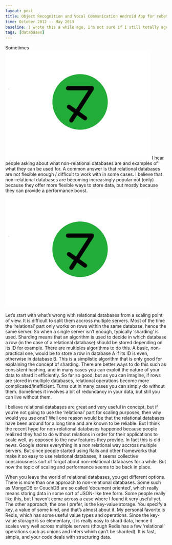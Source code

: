 ```yaml
---
layout: post
title: Object Recognition and Vocal Communication Android App for robotics
time: October 2012 -- May 2013
baseline: I wrote this a while ago, I'm not sure if I still totally agree with everything I said.
tags: [databases]
---
```


Sometimes![Title](/imgs/icon_demo.png "Title") I hear people asking about what non-relational databases are and examples of what they can be used for. A common answer is that relational databases are not flexible enough / difficult to work with in some cases. I believe that non-relational databases are becoming increasingly popular not (only) because they offer more flexible ways to store data, but mostly because they can provide a performance boost.

![Title](/imgs/icon_demo.png "Title")

Let’s start with what’s wrong with relational databases from a scaling point of  view. It is difficult to split them accross multiple servers. Most of the time the ‘relational’ part only works on rows within the same database, hence the same server. So when a single server isn’t enough, typically ‘sharding’ is used. Sharding means that an algorithm is used to decide in which database a row (in the case of a relational database) should be stored depending on its ID for example. There are multiples algorithms to do this. A basic, non-practical one, would be to store a row in database A if its ID is even, otherwise in database B. This is a simplistic algorithm that is only good for explaining the concept of sharding. There are better ways to do this such as consistent hashing, and in many cases you can exploit the nature of your data to shard it efficiently. So far so good, but as you can imagine, if rows are stored in multiple databases, relational operations become more complicated/inefficient. Turns out in many cases you can simply do without them. Sometimes it involves a bit of redundancy in your data, but still you can live without them.

I believe relational databases are great and very useful in concept, but if you’re not going to use the ‘relational’ part for scaling purposes, then why would you use one? Well one reason would be that the relational databases have been around for a long time and are known to be reliable. But I think the recent hype for non-relational databases happened because people realized they had to do without relations in order for their applications to scale well, as opposed to the new features they provide. In fact this is old news. Google stores everything in a non relational way accross multiple servers. But since people started using Rails and other frameworks that make it so easy to use relational databases, it seems collective consciousness sort of forgot about non-relational databases for a while. But now the topic of scaling and performance seems to be back in place.

When you leave the world of relational databases, you get different options. There is more than one approach to non-relational databases. Some such as MongoDB or CouchDB are so called ‘document oriented’, which really means storing data in some sort of JSON-like tree form. Some people really like this, but I haven’t come across a case where I found it very useful yet. The other approach, the one I prefer, is the key-value storage. You specify a key, a value of some kind, and that’s almost about it. My personal favorite is Redis, which has some useful value types and operations. Since the key-value storage is so elementary, it is really easy to shard data, hence it scales very well across multiple servers (though Redis has a few ‘relational’ operations such as unions and inters which can’t be sharded). It is fast, simple, and your code deals with structuring data.